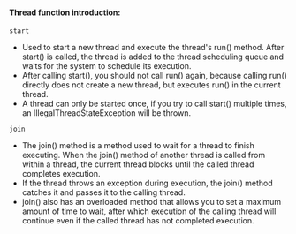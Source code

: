 #### Thread function introduction:
`start`
- Used to start a new thread and execute the thread's run() method. After start() is called, the thread is added to the thread scheduling queue and waits for the system to schedule its execution.
- After calling start(), you should not call run() again, because calling run() directly does not create a new thread, but executes run() in the current thread.
- A thread can only be started once, if you try to call start() multiple times, an IllegalThreadStateException will be thrown.

`join`
- The join() method is a method used to wait for a thread to finish executing. When the join() method of another thread is called from within a thread, the current thread blocks until the called thread completes execution.
- If the thread throws an exception during execution, the join() method catches it and passes it to the calling thread.
- join() also has an overloaded method that allows you to set a maximum amount of time to wait, after which execution of the calling thread will continue even if the called thread has not completed execution.